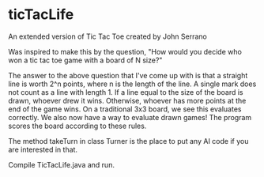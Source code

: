 ticTacLife
==========

An extended version of Tic Tac Toe created by John Serrano

Was inspired to make this by the question, "How would you decide who won a tic tac toe game with a board of N size?"

The answer to the above question that I've come up with is that a straight line is worth 2^n points, where n is the length of the line. A single mark does not count as a line with length 1. If a line equal to the size of the board is drawn, whoever drew it wins. Otherwise, whoever has more points at the end of the game wins. On a traditional 3x3 board, we see this evaluates correctly. We also now have a way to evaluate drawn games! The program scores the board according to these rules.

The method takeTurn in class Turner is the place to put any AI code if you are interested in that.

Compile TicTacLife.java and run.
